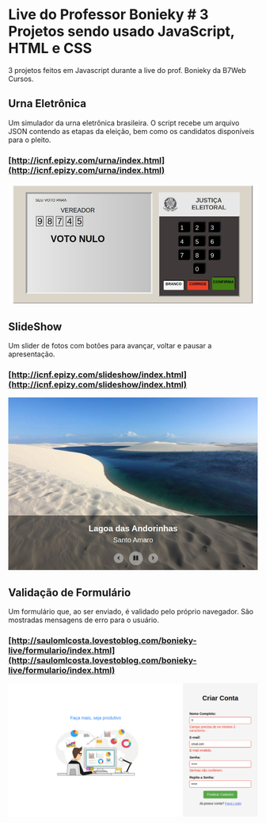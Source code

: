 # Live do Professor Bonieky # 3 Projetos sendo usado JavaScript, HTML e CSS

3 projetos feitos em Javascript durante a live do prof. Bonieky da B7Web Cursos.


## Urna Eletrônica

Um simulador da urna eletrônica brasileira. O script recebe um arquivo JSON contendo as etapas da eleição, bem como os candidatos disponíveis para o pleito.

### [http://icnf.epizy.com/urna/index.html](http://icnf.epizy.com/urna/index.html)
![Urna Eletrônica](urna-eletronica/screenshot.jpg)

## SlideShow

Um slider de fotos com botões para avançar, voltar e pausar a apresentação.

### [http://icnf.epizy.com/slideshow/index.html](http://icnf.epizy.com/slideshow/index.html)
![SlideShow](slideshow/screenshot.jpg)

## Validação de Formulário

Um formulário que, ao ser enviado, é validado pelo próprio navegador. São mostradas mensagens de erro para o usuário.

### [http://saulomlcosta.lovestoblog.com/bonieky-live/formulario/index.html](http://saulomlcosta.lovestoblog.com/bonieky-live/formulario/index.html)
![Formulário](formulario/screenshot.jpg)
